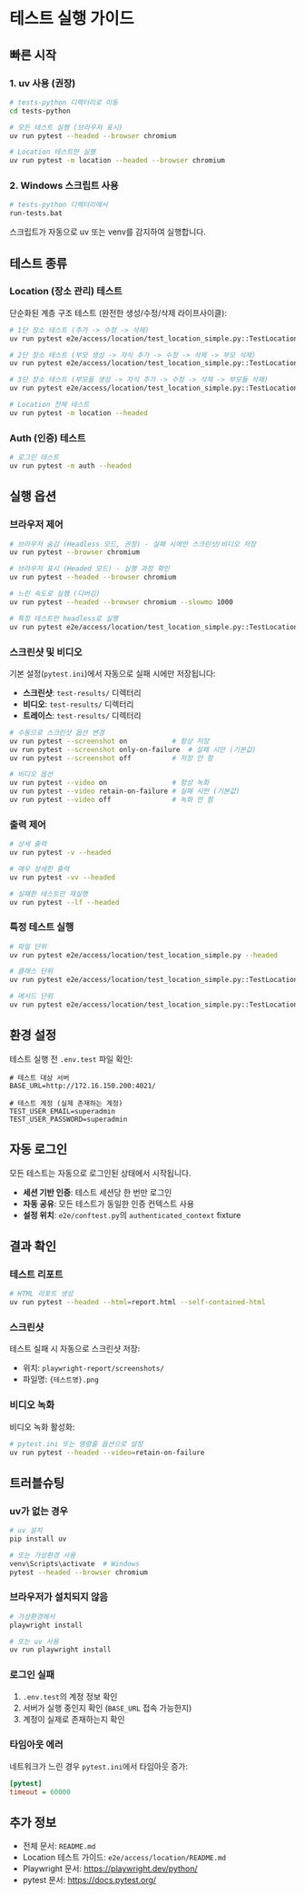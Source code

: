 # 테스트 실행 가이드

## 빠른 시작

### 1. uv 사용 (권장)

```bash
# tests-python 디렉터리로 이동
cd tests-python

# 모든 테스트 실행 (브라우저 표시)
uv run pytest --headed --browser chromium

# Location 테스트만 실행
uv run pytest -m location --headed --browser chromium
```

### 2. Windows 스크립트 사용

```bash
# tests-python 디렉터리에서
run-tests.bat
```

스크립트가 자동으로 uv 또는 venv를 감지하여 실행합니다.

## 테스트 종류

### Location (장소 관리) 테스트

단순화된 계층 구조 테스트 (완전한 생성/수정/삭제 라이프사이클):

```bash
# 1단 장소 테스트 (추가 -> 수정 -> 삭제)
uv run pytest e2e/access/location/test_location_simple.py::TestLocationSimple::test_1_level_location_add_edit_delete --headed

# 2단 장소 테스트 (부모 생성 -> 자식 추가 -> 수정 -> 삭제 -> 부모 삭제)
uv run pytest e2e/access/location/test_location_simple.py::TestLocationSimple::test_2_level_location_add_edit_delete --headed

# 3단 장소 테스트 (부모들 생성 -> 자식 추가 -> 수정 -> 삭제 -> 부모들 삭제)
uv run pytest e2e/access/location/test_location_simple.py::TestLocationSimple::test_3_level_location_add_edit_delete --headed

# Location 전체 테스트
uv run pytest -m location --headed
```

### Auth (인증) 테스트

```bash
# 로그인 테스트
uv run pytest -m auth --headed
```

## 실행 옵션

### 브라우저 제어

```bash
# 브라우저 숨김 (Headless 모드, 권장) - 실패 시에만 스크린샷/비디오 저장
uv run pytest --browser chromium

# 브라우저 표시 (Headed 모드) - 실행 과정 확인
uv run pytest --headed --browser chromium

# 느린 속도로 실행 (디버깅)
uv run pytest --headed --browser chromium --slowmo 1000

# 특정 테스트만 headless로 실행
uv run pytest e2e/access/location/test_location_simple.py::TestLocationSimple::test_2_level_location_add_edit_delete --browser chromium
```

### 스크린샷 및 비디오

기본 설정(`pytest.ini`)에서 자동으로 실패 시에만 저장됩니다:
- **스크린샷**: `test-results/` 디렉터리
- **비디오**: `test-results/` 디렉터리
- **트레이스**: `test-results/` 디렉터리

```bash
# 수동으로 스크린샷 옵션 변경
uv run pytest --screenshot on           # 항상 저장
uv run pytest --screenshot only-on-failure  # 실패 시만 (기본값)
uv run pytest --screenshot off          # 저장 안 함

# 비디오 옵션
uv run pytest --video on                # 항상 녹화
uv run pytest --video retain-on-failure # 실패 시만 (기본값)
uv run pytest --video off               # 녹화 안 함
```

### 출력 제어

```bash
# 상세 출력
uv run pytest -v --headed

# 매우 상세한 출력
uv run pytest -vv --headed

# 실패한 테스트만 재실행
uv run pytest --lf --headed
```

### 특정 테스트 실행

```bash
# 파일 단위
uv run pytest e2e/access/location/test_location_simple.py --headed

# 클래스 단위
uv run pytest e2e/access/location/test_location_simple.py::TestLocationSimple --headed

# 메서드 단위
uv run pytest e2e/access/location/test_location_simple.py::TestLocationSimple::test_1st_level_location_add_edit_delete --headed
```

## 환경 설정

테스트 실행 전 `.env.test` 파일 확인:

```env
# 테스트 대상 서버
BASE_URL=http://172.16.150.200:4021/

# 테스트 계정 (실제 존재하는 계정)
TEST_USER_EMAIL=superadmin
TEST_USER_PASSWORD=superadmin
```

## 자동 로그인

모든 테스트는 자동으로 로그인된 상태에서 시작됩니다.

- **세션 기반 인증**: 테스트 세션당 한 번만 로그인
- **자동 공유**: 모든 테스트가 동일한 인증 컨텍스트 사용
- **설정 위치**: `e2e/conftest.py`의 `authenticated_context` fixture

## 결과 확인

### 테스트 리포트

```bash
# HTML 리포트 생성
uv run pytest --headed --html=report.html --self-contained-html
```

### 스크린샷

테스트 실패 시 자동으로 스크린샷 저장:
- 위치: `playwright-report/screenshots/`
- 파일명: `{테스트명}.png`

### 비디오 녹화

비디오 녹화 활성화:

```bash
# pytest.ini 또는 명령줄 옵션으로 설정
uv run pytest --headed --video=retain-on-failure
```

## 트러블슈팅

### uv가 없는 경우

```bash
# uv 설치
pip install uv

# 또는 가상환경 사용
venv\Scripts\activate  # Windows
pytest --headed --browser chromium
```

### 브라우저가 설치되지 않음

```bash
# 가상환경에서
playwright install

# 또는 uv 사용
uv run playwright install
```

### 로그인 실패

1. `.env.test`의 계정 정보 확인
2. 서버가 실행 중인지 확인 (`BASE_URL` 접속 가능한지)
3. 계정이 실제로 존재하는지 확인

### 타임아웃 에러

네트워크가 느린 경우 `pytest.ini`에서 타임아웃 증가:

```ini
[pytest]
timeout = 60000
```

## 추가 정보

- 전체 문서: `README.md`
- Location 테스트 가이드: `e2e/access/location/README.md`
- Playwright 문서: https://playwright.dev/python/
- pytest 문서: https://docs.pytest.org/
